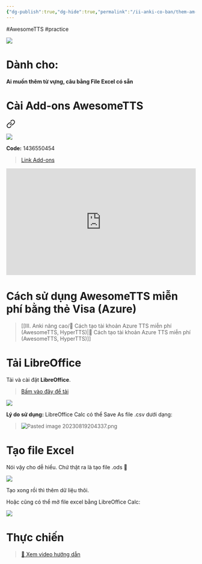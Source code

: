 ```yaml
---
{"dg-publish":true,"dg-hide":true,"permalink":"/ii-anki-co-ban/them-am-thanh-hang-loat-bang-awesome-tts/","hide":true,"dgPassFrontmatter":true}
---
```


#AwesomeTTS #practice 

![](https://i.imgur.com/2dWX9gB.png)

# Dành cho:

**Ai muốn thêm từ vựng, câu bằng File Excel có sẵn**

# Cài Add-ons AwesomeTTS


<div class="transclusion internal-embed is-loaded"><a class="markdown-embed-link" href="/cai-awesome-tts/" aria-label="Open link"><svg xmlns="http://www.w3.org/2000/svg" width="24" height="24" viewBox="0 0 24 24" fill="none" stroke="currentColor" stroke-width="2" stroke-linecap="round" stroke-linejoin="round" class="svg-icon lucide-link"><path d="M10 13a5 5 0 0 0 7.54.54l3-3a5 5 0 0 0-7.07-7.07l-1.72 1.71"></path><path d="M14 11a5 5 0 0 0-7.54-.54l-3 3a5 5 0 0 0 7.07 7.07l1.71-1.71"></path></svg></a><div class="markdown-embed">





![](https://i.imgur.com/4U85y7W.png)

**Code:** 1436550454

> [Link Add-ons](https://ankiweb.net/shared/info/1436550454)

<div style="position: relative; padding-bottom: 56.25%; height: 0; overflow: hidden;">
  <iframe style="position: absolute; top: 0; left: 0; width: 100%; height: 100%;" src="https://www.youtube.com/embed/70py7QOzveQ" title="YouTube video player" frameborder="0" allow="accelerometer; autoplay; clipboard-write; encrypted-media; gyroscope; picture-in-picture; web-share" allowfullscreen></iframe>
</div>

</div></div>


# Cách sử dụng AwesomeTTS miễn phí bằng thẻ Visa (Azure)

> [[III. Anki nâng cao/👑 Cách tạo tài khoản Azure TTS miễn phí (AwesomeTTS, HyperTTS)\|👑 Cách tạo tài khoản Azure TTS miễn phí (AwesomeTTS, HyperTTS)]]

# Tải LibreOffice

Tải và cài đặt **LibreOffice**.

> [Bấm vào đây để tải](https://www.libreoffice.org/download/download-libreoffice/)

![](https://i.imgur.com/WG0lepA.png)

**Lý do sử dụng:** LibreOffice Calc có thể Save As file .csv dưới dạng:

> ![Pasted image 20230819204337.png](/img/user/Y.%20Files/Pasted%20image%2020230819204337.png)

# Tạo file Excel
Nói vậy cho dễ hiểu. Chứ thật ra là tạo file .ods 🥲

![](https://i.imgur.com/83HpHHS.png)

Tạo xong rồi thì thêm dữ liệu thôi.

Hoặc cũng có thể mở file excel bằng LibreOffice Calc:

![](https://i.imgur.com/TG2gXZk.png)

# Thực chiến

> [👑 Xem video hướng dẫn](https://www.facebook.com/groups/ankikhoa2/posts/667944082054561/)